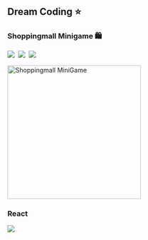## Dream Coding ⭐️

### Shoppingmall Minigame 🛍
<p>
  <img src="https://img.shields.io/badge/html5-E34F26?style=for-the-badge&logo=html5&logoColor=white"/></a>&nbsp
  <img src="https://img.shields.io/badge/css-1572B6?style=for-the-badge&logo=css3&logoColor=white"/></a>&nbsp 
  <img src="https://img.shields.io/badge/javascript-F7DF1E?style=for-the-badge&logo=javascript&logoColor=black"/></a>&nbsp 
</p>
<img width="300" alt="Shoppingmall MiniGame" src="https://user-images.githubusercontent.com/100102759/177369396-f22dba5c-aa7f-4e43-8195-529f53f62061.png">

### React 
<p>
   <img src="https://img.shields.io/badge/react-6acae0?style=for-the-badge&logo=react&logoColor=white"/></a>&nbsp 
  </p>
